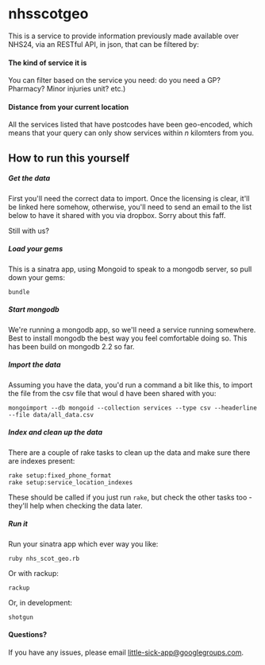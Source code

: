 nhsscotgeo
==========

This is a service to provide information previously made available over NHS24, via an RESTful API, in json, that can be filtered by:

#### The kind of service it is

You can filter based on the service you need: do you need a GP? Pharmacy? Minor injuries unit? etc.)

#### Distance from your current location

All the services listed that have postcodes have been geo-encoded, which means that your query can only show services within *n* kilomters from you.


## How to run this yourself

##### Get the data

First you'll need the correct data to import. Once the licensing is clear, it'll be linked here somehow, otherwise, you'll need to send an email to the list below to have it shared with you via dropbox. Sorry about this faff.

Still with us?

##### Load your gems

This is a sinatra app, using Mongoid to speak to a mongodb server, so pull down your gems:

    bundle

##### Start mongodb

We're running a mongodb app, so we'll need a service running somewhere. Best to install mongodb the best way you feel comfortable doing so. This has been build on mongodb 2.2 so far.

##### Import the data

Assuming you have the data, you'd run a command a bit like this, to import the file from the csv file that woul d have been shared with you:

    mongoimport --db mongoid --collection services --type csv --headerline --file data/all_data.csv

##### Index and clean up the data

There are a couple of rake tasks to clean up the data and make sure there are indexes present:

    rake setup:fixed_phone_format
    rake setup:service_location_indexes

These should be called if you just run `rake`, but check the other tasks too  - they'll help when checking the data later.

##### Run it

Run your sinatra app which ever way you like:

    ruby nhs_scot_geo.rb

Or with rackup:

    rackup

Or, in development:

    shotgun

#### Questions?

If you have any issues, please email [little-sick-app@googlegroups.com](mailto:little-sick-app@googlegroups.com).
